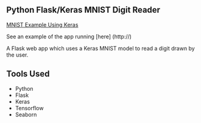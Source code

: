 ## Python Flask/Keras MNIST Digit Reader

[MNIST Example Using Keras](https://github.com/fchollet/keras/blob/master/examples/mnist_cnn.py)

See an example of the app running [here] (http://)

A Flask web app which uses a Keras MNIST model to read a digit drawn by the user.

## Tools Used
* Python
* Flask
* Keras
* Tensorflow
* Seaborn